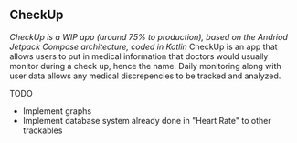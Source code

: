 ## CheckUp
*CheckUp is a WIP app (around 75% to production), based on the Andriod Jetpack Compose architecture, coded in Kotlin*
CheckUp is an app that allows users to put in medical information that doctors would usually monitor during a check up, hence the name. Daily monitoring along with user data allows any medical discrepencies to be tracked and analyzed.

TODO
- Implement graphs
- Implement database system already done in "Heart Rate" to other trackables

